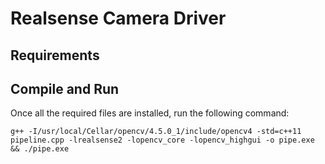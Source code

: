 # Realsense Camera Driver

## Requirements


## Compile and Run
Once all the required files are installed, run the following command:
```
g++ -I/usr/local/Cellar/opencv/4.5.0_1/include/opencv4 -std=c++11 pipeline.cpp -lrealsense2 -lopencv_core -lopencv_highgui -o pipe.exe && ./pipe.exe
```
